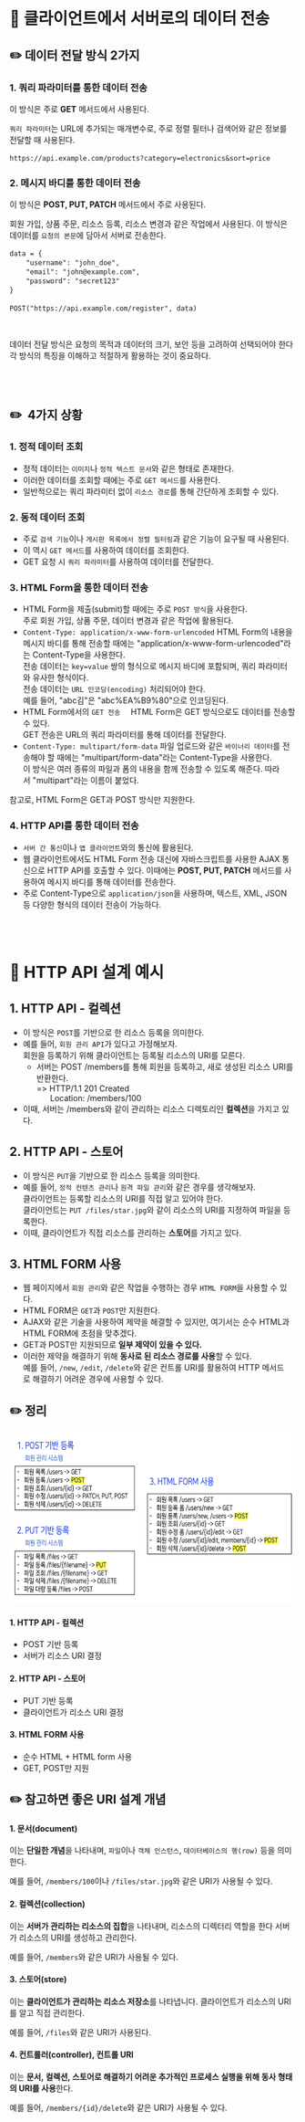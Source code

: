 # 📌 클라이언트에서 서버로의 데이터 전송

## ✏️ 데이터 전달 방식 2가지

### 1. 쿼리 파라미터를 통한 데이터 전송

이 방식은 주로 **GET** 메서드에서 사용된다.

`쿼리 파라미터`는 URL에 추가되는 매개변수로, 주로 정렬 필터나 검색어와 같은 정보를 전달할 때 사용된다.

```
https://api.example.com/products?category=electronics&sort=price
```

### 2. 메시지 바디를 통한 데이터 전송

이 방식은 **POST, PUT, PATCH** 메서드에서 주로 사용된다.

회원 가입, 상품 주문, 리소스 등록, 리소스 변경과 같은 작업에서 사용된다. 이 방식은 데이터를 `요청의 본문`에 담아서 서버로 전송한다.

```
data = {
    "username": "john_doe",
    "email": "john@example.com",
    "password": "secret123"
}

POST("https://api.example.com/register", data)
```

<br />

데이터 전달 방식은 요청의 목적과 데이터의 크기, 보안 등을 고려하여 선택되어야 한다
각 방식의 특징을 이해하고 적절하게 활용하는 것이 중요하다.

<br />
<br />

## ✏️  4가지 상황

### 1. 정적 데이터 조회

- 정적 데이터는 `이미지`나 `정적 텍스트 문서`와 같은 형태로 존재한다.
- 이러한 데이터를 조회할 때에는 주로 `GET 메서드`를 사용한다.
- 일반적으로는 쿼리 파라미터 없이 `리소스 경로`를 통해 간단하게 조회할 수 있다.

### 2. 동적 데이터 조회

- 주로 `검색 기능`이나 `게시판 목록에서 정렬 필터링`과 같은 기능이 요구될 때 사용된다.
- 이 역시 `GET 메서드`를 사용하여 데이터를 조회한다.
- GET 요청 시 `쿼리 파라미터`를 사용하여 데이터를 전달한다.

### 3. HTML Form을 통한 데이터 전송

- HTML Form을 제출(submit)할 때에는 주로 `POST 방식`을 사용한다.  
  주로 회원 가입, 상품 주문, 데이터 변경과 같은 작업에 활용된다.
- `Content-Type: application/x-www-form-urlencoded`
  HTML Form의 내용을 메시지 바디를 통해 전송할 때에는 "application/x-www-form-urlencoded"라는 Content-Type을 사용한다.  
  전송 데이터는 `key=value` 쌍의 형식으로 메시지 바디에 포함되며, 쿼리 파라미터와 유사한 형식이다.  
  전송 데이터는 `URL 인코딩(encoding)` 처리되어야 한다.  
  예를 들어, "abc김"은 "abc%EA%B9%80"으로 인코딩된다.
- HTML Form에서의 `GET 전송  `
  HTML Form은 GET 방식으로도 데이터를 전송할 수 있다.  
  GET 전송은 URL의 쿼리 파라미터를 통해 데이터를 전달한다.
- `Content-Type: multipart/form-data`
  파일 업로드와 같은 `바이너리 데이터`를 전송해야 할 때에는 "multipart/form-data"라는 Content-Type을 사용한다.  
  이 방식은 여러 종류의 파일과 폼의 내용을 함께 전송할 수 있도록 해준다. 따라서 "multipart"라는 이름이 붙었다.

참고로, HTML Form은 GET과 POST 방식만 지원한다.

### 4. HTTP API를 통한 데이터 전송

- `서버 간 통신`이나 `앱 클라이언트`와의 통신에 활용된다.
- 웹 클라이언트에서도 HTML Form 전송 대신에 자바스크립트를 사용한 AJAX 통신으로 HTTP API를 호출할 수 있다. 이때에는 **POST, PUT, PATCH** 메서드를 사용하여 메시지 바디를 통해 데이터를 전송한다.
- 주로 Content-Type으로 `application/json`을 사용하며, 텍스트, XML, JSON 등 다양한 형식의 데이터 전송이 가능하다.

<br />
<br />

# 📌 HTTP API 설계 예시

## 1. HTTP API - 컬렉션

- 이 방식은 `POST`를 기반으로 한 리소스 등록을 의미한다.
- 예를 들어, `회원 관리 API`가 있다고 가정해보자.  
  회원을 등록하기 위해 클라이언트는 등록될 리소스의 URI를 모른다.
  - 서버는 POST /members를 통해 회원을 등록하고, 새로 생성된 리소스 URI를 반환한다.  
    \=> HTTP/1.1 201 Created  
          Location: /members/100
- 이때, 서버는 /members와 같이 관리하는 리소스 디렉토리인 **컬렉션**을 가지고 있다.

## 2. HTTP API - 스토어

- 이 방식은 `PUT`을 기반으로 한 리소스 등록을 의미한다.
- 예를 들어, `정적 컨텐츠 관리`나 `원격 파일 관리`와 같은 경우를 생각해보자.  
  클라이언트는 등록할 리소스의 URI를 직접 알고 있어야 한다.  
  클라이언트는 `PUT /files/star.jpg`와 같이 리소스의 URI를 지정하여 파일을 등록한다.
- 이때, 클라이언트가 직접 리소스를 관리하는 **스토어**를 가지고 있다.

## 3. HTML FORM 사용

- 웹 페이지에서 `회원 관리`와 같은 작업을 수행하는 경우 `HTML FORM`을 사용할 수 있다.
- HTML FORM은 `GET`과 `POST`만 지원한다.
- AJAX와 같은 기술을 사용하여 제약을 해결할 수 있지만, 여기서는 순수 HTML과 HTML FORM에 초점을 맞추겠다.
- GET과 POST만 지원되므로 **일부 제약이 있을 수 있다.**
- 이러한 제약을 해결하기 위해 **동사로 된 리소스 경로를 사용**할 수 있다.  
  예를 들어, `/new`, `/edit`, `/delete`와 같은 컨트롤 URI를 활용하여 HTTP 메서드로 해결하기 어려운 경우에 사용할 수 있다.

## ✏️ 정리

<img src="images/http_uses.png" width="600" height="300">

#### 1. HTTP API - 컬렉션

- POST 기반 등록
- 서버가 리소스 URI 결정

#### 2. HTTP API - 스토어

- PUT 기반 등록
- 클라이언트가 리소스 URI 결정

#### 3. HTML FORM 사용

- 순수 HTML + HTML form 사용
- GET, POST만 지원

## ✏️ 참고하면 좋은 URI 설계 개념

#### 1. 문서(document)

이는 **단일한 개념**을 나타내며, `파일`이나 `객체 인스턴스`, `데이터베이스의 행(row)` 등을 의미한다.

예를 들어, `/members/100`이나 `/files/star.jpg`와 같은 URI가 사용될 수 있다.

#### 2. 컬렉션(collection)

이는 **서버가 관리하는 리소스의 집합**을 나타내며, 리소스의 디렉터리 역할을 한다
서버가 리소스의 URI를 생성하고 관리한다.

예를 들어, `/members`와 같은 URI가 사용될 수 있다.

#### 3. 스토어(store)

이는 **클라이언트가 관리하는 리소스 저장소**를 나타냅니다. 클라이언트가 리소스의 URI를 알고 직접 관리한다.

예를 들어, `/files`와 같은 URI가 사용된다.

#### 4. 컨트롤러(controller), 컨트롤 URI

이는 **문서, 컬렉션, 스토어로 해결하기 어려운 추가적인 프로세스 실행을 위해 동사 형태의 URI를 사용**한다.

예를 들어, `/members/{id}/delete`와 같은 URI가 사용될 수 있다.
